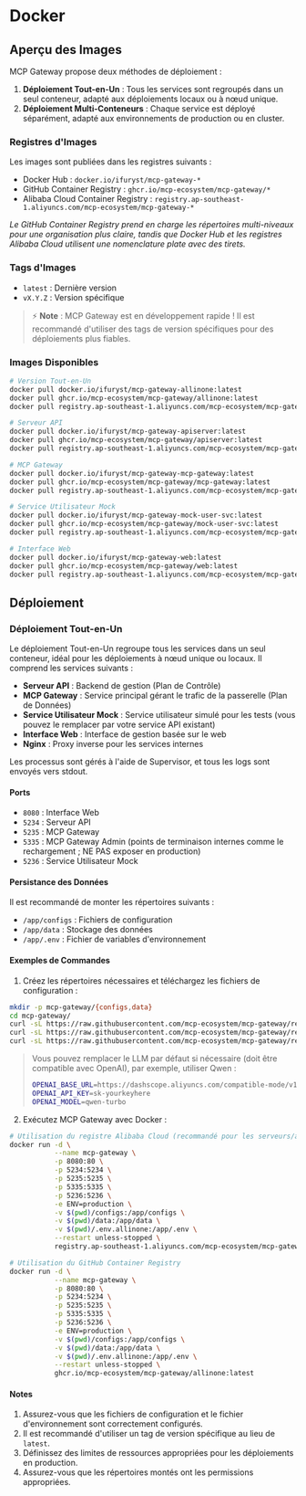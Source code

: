 # Docker

## Aperçu des Images

MCP Gateway propose deux méthodes de déploiement :
1. **Déploiement Tout-en-Un** : Tous les services sont regroupés dans un seul conteneur, adapté aux déploiements locaux ou à nœud unique.
2. **Déploiement Multi-Conteneurs** : Chaque service est déployé séparément, adapté aux environnements de production ou en cluster.

### Registres d'Images

Les images sont publiées dans les registres suivants :
- Docker Hub : `docker.io/ifuryst/mcp-gateway-*`
- GitHub Container Registry : `ghcr.io/mcp-ecosystem/mcp-gateway/*`
- Alibaba Cloud Container Registry : `registry.ap-southeast-1.aliyuncs.com/mcp-ecosystem/mcp-gateway-*`

*Le GitHub Container Registry prend en charge les répertoires multi-niveaux pour une organisation plus claire, tandis que Docker Hub et les registres Alibaba Cloud utilisent une nomenclature plate avec des tirets.*

### Tags d'Images

- `latest` : Dernière version
- `vX.Y.Z` : Version spécifique

> ⚡ **Note** : MCP Gateway est en développement rapide ! Il est recommandé d'utiliser des tags de version spécifiques pour des déploiements plus fiables.

### Images Disponibles

```bash
# Version Tout-en-Un
docker pull docker.io/ifuryst/mcp-gateway-allinone:latest
docker pull ghcr.io/mcp-ecosystem/mcp-gateway/allinone:latest
docker pull registry.ap-southeast-1.aliyuncs.com/mcp-ecosystem/mcp-gateway-allinone:latest

# Serveur API
docker pull docker.io/ifuryst/mcp-gateway-apiserver:latest
docker pull ghcr.io/mcp-ecosystem/mcp-gateway/apiserver:latest
docker pull registry.ap-southeast-1.aliyuncs.com/mcp-ecosystem/mcp-gateway-apiserver:latest

# MCP Gateway
docker pull docker.io/ifuryst/mcp-gateway-mcp-gateway:latest
docker pull ghcr.io/mcp-ecosystem/mcp-gateway/mcp-gateway:latest
docker pull registry.ap-southeast-1.aliyuncs.com/mcp-ecosystem/mcp-gateway-mcp-gateway:latest

# Service Utilisateur Mock
docker pull docker.io/ifuryst/mcp-gateway-mock-user-svc:latest
docker pull ghcr.io/mcp-ecosystem/mcp-gateway/mock-user-svc:latest
docker pull registry.ap-southeast-1.aliyuncs.com/mcp-ecosystem/mcp-gateway-mock-user-svc:latest

# Interface Web
docker pull docker.io/ifuryst/mcp-gateway-web:latest
docker pull ghcr.io/mcp-ecosystem/mcp-gateway/web:latest
docker pull registry.ap-southeast-1.aliyuncs.com/mcp-ecosystem/mcp-gateway-web:latest
```

## Déploiement

### Déploiement Tout-en-Un

Le déploiement Tout-en-Un regroupe tous les services dans un seul conteneur, idéal pour les déploiements à nœud unique ou locaux. Il comprend les services suivants :
- **Serveur API** : Backend de gestion (Plan de Contrôle)
- **MCP Gateway** : Service principal gérant le trafic de la passerelle (Plan de Données)
- **Service Utilisateur Mock** : Service utilisateur simulé pour les tests (vous pouvez le remplacer par votre service API existant)
- **Interface Web** : Interface de gestion basée sur le web
- **Nginx** : Proxy inverse pour les services internes

Les processus sont gérés à l'aide de Supervisor, et tous les logs sont envoyés vers stdout.

#### Ports

- `8080` : Interface Web
- `5234` : Serveur API
- `5235` : MCP Gateway
- `5335` : MCP Gateway Admin (points de terminaison internes comme le rechargement ; NE PAS exposer en production)
- `5236` : Service Utilisateur Mock

#### Persistance des Données

Il est recommandé de monter les répertoires suivants :
- `/app/configs` : Fichiers de configuration
- `/app/data` : Stockage des données
- `/app/.env` : Fichier de variables d'environnement

#### Exemples de Commandes

1. Créez les répertoires nécessaires et téléchargez les fichiers de configuration :

```bash
mkdir -p mcp-gateway/{configs,data}
cd mcp-gateway/
curl -sL https://raw.githubusercontent.com/mcp-ecosystem/mcp-gateway/refs/heads/main/configs/apiserver.yaml -o configs/apiserver.yaml
curl -sL https://raw.githubusercontent.com/mcp-ecosystem/mcp-gateway/refs/heads/main/configs/mcp-gateway.yaml -o configs/mcp-gateway.yaml
curl -sL https://raw.githubusercontent.com/mcp-ecosystem/mcp-gateway/refs/heads/main/.env.example -o .env.allinone
```

> Vous pouvez remplacer le LLM par défaut si nécessaire (doit être compatible avec OpenAI), par exemple, utiliser Qwen :
> ```bash
> OPENAI_BASE_URL=https://dashscope.aliyuncs.com/compatible-mode/v1/
> OPENAI_API_KEY=sk-yourkeyhere
> OPENAI_MODEL=qwen-turbo
> ```

2. Exécutez MCP Gateway avec Docker :

```bash
# Utilisation du registre Alibaba Cloud (recommandé pour les serveurs/appareils en Chine)
docker run -d \
           --name mcp-gateway \
           -p 8080:80 \
           -p 5234:5234 \
           -p 5235:5235 \
           -p 5335:5335 \
           -p 5236:5236 \
           -e ENV=production \
           -v $(pwd)/configs:/app/configs \
           -v $(pwd)/data:/app/data \
           -v $(pwd)/.env.allinone:/app/.env \
           --restart unless-stopped \
           registry.ap-southeast-1.aliyuncs.com/mcp-ecosystem/mcp-gateway-allinone:latest

# Utilisation du GitHub Container Registry
docker run -d \
           --name mcp-gateway \
           -p 8080:80 \
           -p 5234:5234 \
           -p 5235:5235 \
           -p 5335:5335 \
           -p 5236:5236 \
           -e ENV=production \
           -v $(pwd)/configs:/app/configs \
           -v $(pwd)/data:/app/data \
           -v $(pwd)/.env.allinone:/app/.env \
           --restart unless-stopped \
           ghcr.io/mcp-ecosystem/mcp-gateway/allinone:latest
```

#### Notes

1. Assurez-vous que les fichiers de configuration et le fichier d'environnement sont correctement configurés.
2. Il est recommandé d'utiliser un tag de version spécifique au lieu de `latest`.
3. Définissez des limites de ressources appropriées pour les déploiements en production.
4. Assurez-vous que les répertoires montés ont les permissions appropriées. 